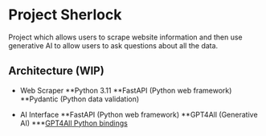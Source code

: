 # Project Sherlock

Project which allows users to scrape website information and then use generative AI to allow users to ask questions about all the data.

## Architecture (WIP)

* Web Scraper
**Python 3.11
**FastAPI (Python web framework)
**Pydantic (Python data validation)

* AI Interface
**FastAPI (Python web framework)
**GPT4All (Generative AI)
***[GPT4All Python bindings](https://github.com/nomic-ai/gpt4all/tree/main/gpt4all-bindings/python)

